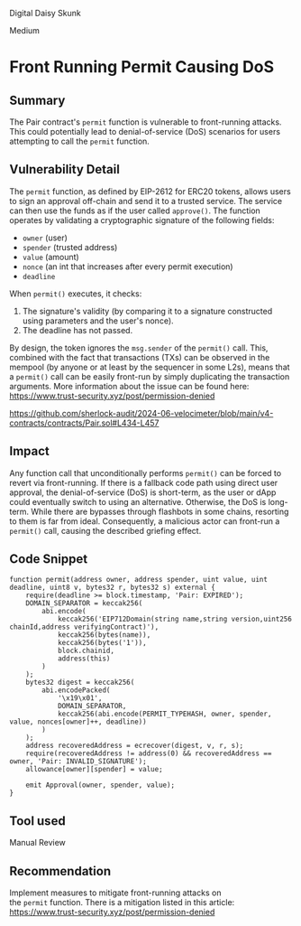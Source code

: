 Digital Daisy Skunk

Medium

# Front Running Permit Causing DoS

## Summary
The Pair contract's `permit` function is vulnerable to front-running attacks. This could potentially lead to denial-of-service (DoS) scenarios for users attempting to call the `permit` function.

## Vulnerability Detail
The `permit` function, as defined by EIP-2612 for ERC20 tokens, allows users to sign an approval off-chain and send it to a trusted service. The service can then use the funds as if the user called `approve()`. The function operates by validating a cryptographic signature of the following fields:
- `owner` (user)
- `spender` (trusted address)
- `value` (amount)
- `nonce` (an int that increases after every permit execution)
- `deadline`

When `permit()` executes, it checks:
1. The signature's validity (by comparing it to a signature constructed using parameters and the user's nonce).
2. The deadline has not passed.

By design, the token ignores the `msg.sender` of the `permit()` call. This, combined with the fact that transactions (TXs) can be observed in the mempool (by anyone or at least by the sequencer in some L2s), means that a `permit()` call can be easily front-run by simply duplicating the transaction arguments.
More information about the issue can be found here: https://www.trust-security.xyz/post/permission-denied 

https://github.com/sherlock-audit/2024-06-velocimeter/blob/main/v4-contracts/contracts/Pair.sol#L434-L457

## Impact
Any function call that unconditionally performs `permit()` can be forced to revert via front-running. If there is a fallback code path using direct user approval, the denial-of-service (DoS) is short-term, as the user or dApp could eventually switch to using an alternative. Otherwise, the DoS is long-term. While there are bypasses through flashbots in some chains, resorting to them is far from ideal. Consequently, a malicious actor can front-run a `permit()` call, causing the described griefing effect.

## Code Snippet
```solidity
function permit(address owner, address spender, uint value, uint deadline, uint8 v, bytes32 r, bytes32 s) external {
	require(deadline >= block.timestamp, 'Pair: EXPIRED');
	DOMAIN_SEPARATOR = keccak256(
		abi.encode(
			keccak256('EIP712Domain(string name,string version,uint256 chainId,address verifyingContract)'),
			keccak256(bytes(name)),
			keccak256(bytes('1')),
			block.chainid,
			address(this)
		)
	);
	bytes32 digest = keccak256(
		abi.encodePacked(
			'\x19\x01',
			DOMAIN_SEPARATOR,
			keccak256(abi.encode(PERMIT_TYPEHASH, owner, spender, value, nonces[owner]++, deadline))
		)
	);
	address recoveredAddress = ecrecover(digest, v, r, s);
	require(recoveredAddress != address(0) && recoveredAddress == owner, 'Pair: INVALID_SIGNATURE');
	allowance[owner][spender] = value;

	emit Approval(owner, spender, value);
}
```

## Tool used
Manual Review

## Recommendation
Implement measures to mitigate front-running attacks on the `permit` function. There is a mitigation listed in this article: https://www.trust-security.xyz/post/permission-denied 
